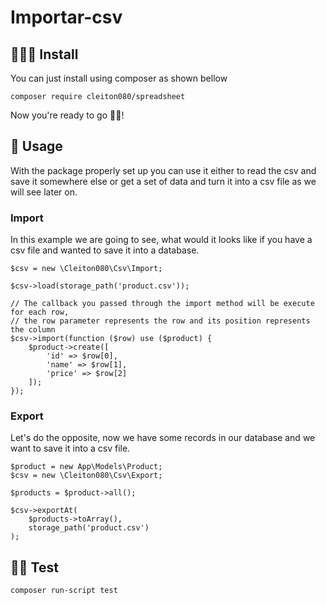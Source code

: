 # Importar-csv

## 👨🏻‍🔧 Install

You can just install using composer as shown bellow

```
composer require cleiton080/spreadsheet
```

Now you're ready to go 🥳🎉! 

## 🚀 Usage

With the package properly set up you can use it either to read the csv and save it somewhere else or get a set of data and turn it into a csv file as we will see later on.

### Import

In this example we are going to see, what would it looks like if you have a csv file and wanted to save it into a database.

```
$csv = new \Cleiton080\Csv\Import;

$csv->load(storage_path('product.csv'));

// The callback you passed through the import method will be execute for each row,
// the row parameter represents the row and its position represents the column
$csv->import(function ($row) use ($product) {
    $product->create([
        'id' => $row[0],
        'name' => $row[1],
        'price' => $row[2]
    ]);
});

```

### Export

Let's do the opposite, now we have some records in our database and we want to save it into a csv file.

```
$product = new App\Models\Product;
$csv = new \Cleiton080\Csv\Export;

$products = $product->all();

$csv->exportAt(
    $products->toArray(),
    storage_path('product.csv')
);
```

## 👨‍🔬 Test

```
composer run-script test
```
